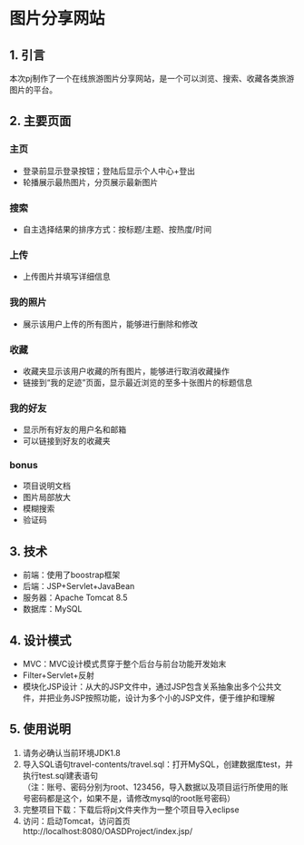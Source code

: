 # 图片分享网站
## 1. 引言
本次pj制作了一个在线旅游图片分享网站，是一个可以浏览、搜索、收藏各类旅游图片的平台。
## 2. 主要页面
### 主页
- 登录前显示登录按钮；登陆后显示个人中心+登出
- 轮播展示最热图片，分页展示最新图片
### 搜索
- 自主选择结果的排序方式：按标题/主题、按热度/时间
### 上传
- 上传图片并填写详细信息
### 我的照片
- 展示该用户上传的所有图片，能够进行删除和修改
### 收藏
- 收藏夹显示该用户收藏的所有图片，能够进行取消收藏操作
- 链接到“我的足迹”页面，显示最近浏览的至多十张图片的标题信息
### 我的好友
- 显示所有好友的用户名和邮箱
- 可以链接到好友的收藏夹
### bonus
- 项目说明文档
- 图片局部放大
- 模糊搜索
- 验证码
## 3. 技术
- 前端：使用了boostrap框架
- 后端：JSP+Servlet+JavaBean
- 服务器：Apache Tomcat 8.5
- 数据库：MySQL
## 4. 设计模式
- MVC：MVC设计模式贯穿于整个后台与前台功能开发始末
- Filter+Servlet+反射
- 模块化JSP设计：从大的JSP文件中，通过JSP包含关系抽象出多个公共文件，并把业务JSP按照功能，设计为多个小的JSP文件，便于维护和理解
## 5. 使用说明
1. 请务必确认当前环境JDK1.8
2. 导入SQL语句travel-contents/travel.sql：打开MySQL，创建数据库test，并执行test.sql建表语句<br/>
（注：账号、密码分别为root、123456，导入数据以及项目运行所使用的账号密码都是这个，如果不是，请修改mysql的root账号密码）
3. 完整项目下载：下载后将pj文件夹作为一整个项目导入eclipse
4. 访问：启动Tomcat，访问首页http://localhost:8080/OASDProject/index.jsp/
